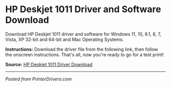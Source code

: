 # HP Deskjet 1011 Driver and Software Download

Download HP Deskjet 1011 driver and software for Windows 11, 10, 8.1, 8, 7, Vista, XP 32-bit and 64-bit and Mac Operating Systems.

**Instructions:** Download the driver file from the following link, then follow the onscreen instructions. That's all, now you're ready to go for a test print!

**Source:** [HP Deskjet 1011 Driver Download](https://printerdrivers.com/hp-deskjet-1011-driver/)

---
*Posted from PrinterDrivers.com*